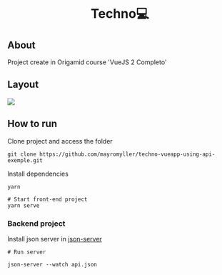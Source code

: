 <h1 align="center">Techno💻</h1>

## About

Project create in Origamid course 'VueJS 2 Completo'


## Layout

<img src="../techno-vueapp-using-api-exemple/techno-cursos/src/assets/screenshot.png" />

<br />

## How to run

Clone project and access the folder

```
git clone https://github.com/mayromyller/techno-vueapp-using-api-exemple.git
```

Install dependencies

```
yarn 

# Start front-end project
yarn serve
```

### Backend project

Install json server in [json-server](https://www.npmjs.com/package/json-server)

```
# Run server

json-server --watch api.json
```